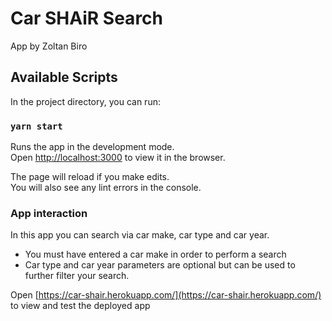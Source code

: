 # Car SHAiR Search 

App by Zoltan Biro

## Available Scripts

In the project directory, you can run:

### `yarn start`

Runs the app in the development mode.\
Open [http://localhost:3000](http://localhost:3000) to view it in the browser.

The page will reload if you make edits.\
You will also see any lint errors in the console.

### App interaction

In this app you can search via car make, car type and car year.
- You must have entered a car make in order to perform a search
- Car type and car year parameters are optional but can be used to further filter your search.

Open [https://car-shair.herokuapp.com/](https://car-shair.herokuapp.com/) to view and test the deployed app
